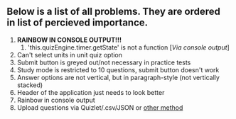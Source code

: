 ## Below is a list of all problems. They are ordered in list of percieved importance.
1. **RAINBOW IN CONSOLE OUTPUT!!!**
    1. 'this.quizEngine.timer.getState' is not a function [*Via console output*]
2. Can't select units in unit quiz option
3. Submit button is greyed out/not necessary in practice tests
4. Study mode is restricted to 10 questions, submit button doesn't work
5. Answer options are not vertical, but in paragraph-style (not vertically stacked)
6. Header of the application just needs to look better
7. Rainbow in console output
8. Upload questions via Quizlet/.csv/JSON or <ins>other method</ins>